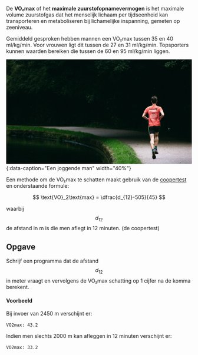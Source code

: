 De **VO₂max** of het **maximale zuurstofopnamevermogen** is het maximale volume zuurstofgas dat het menselijk lichaam per tijdseenheid kan transporteren en metaboliseren bij lichamelijke inspanning, gemeten op zeeniveau. 

Gemiddeld gesproken hebben mannen een VO₂max tussen 35 en 40 ml/kg/min. Voor vrouwen ligt dit tussen de 27 en 31 ml/kg/min. Topsporters kunnen waarden bereiken die tussen de 60 en 95 ml/kg/min liggen.

![running](media/running.jpg "Een joggende man"){:data-caption="Een joggende man" width="40%"}

Een methode om de VO₂max te schatten maakt gebruik van de <a href='https://nl.wikipedia.org/wiki/Coopertest' target='_blank'>coopertest</a> en onderstaande formule:

$$
\text{VO}_2\text{max} = \dfrac{d_{12}-505}{45}
$$

waarbij $$d_{12}$$ de afstand in m is die men aflegt in 12 minuten. (de coopertest)

## Opgave
Schrijf een programma dat de afstand $$d_{12}$$ in meter vraagt en vervolgens de VO₂max schatting op 1 cijfer na de komma berekent.

#### Voorbeeld
Bij invoer van 2450 m verschijnt er:
```
VO2max: 43.2
```

Indien men slechts 2000 m kan afleggen in 12 minuten verschijnt er:
```
VO2max: 33.2
```
